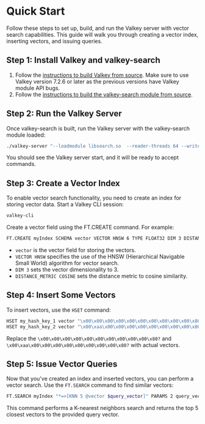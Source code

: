 # Quick Start

Follow these steps to set up, build, and run the Valkey server with vector search capabilities. This guide will walk you through creating a vector index, inserting vectors, and issuing queries.

## Step 1: Install Valkey and valkey-search

1. Follow the [instructions to build Valkey from source](https://github.com/valkey-io/valkey?tab=readme-ov-file#building-valkey-using-makefile). Make sure to use Valkey version 7.2.6 or later as the previous versions have Valkey module API bugs.
2. Follow the [instructions to build the valkey-search module from source](https://github.com/valkey-io/valkey-search/tree/main?tab=readme-ov-file#build-instructions).

## Step 2: Run the Valkey Server

Once valkey-search is built, run the Valkey server with the valkey-search module loaded:

```bash
./valkey-server "--loadmodule libsearch.so  --reader-threads 64 --writer-threads 64"
```

You should see the Valkey server start, and it will be ready to accept commands.

## Step 3: Create a Vector Index

To enable vector search functionality, you need to create an index for storing vector data.
Start a Valkey CLI session:

```bash
valkey-cli
```

Create a vector field using the FT.CREATE command. For example:

```bash
FT.CREATE myIndex SCHEMA vector VECTOR HNSW 6 TYPE FLOAT32 DIM 3 DISTANCE_METRIC COSINE
```

- `vector` is the vector field for storing the vectors.
- `VECTOR HNSW` specifies the use of the HNSW (Hierarchical Navigable Small World) algorithm for vector search.
- `DIM 3` sets the vector dimensionality to 3.
- `DISTANCE_METRIC COSINE` sets the distance metric to cosine similarity.

## Step 4: Insert Some Vectors

To insert vectors, use the `HSET` command:

```bash
HSET my_hash_key_1 vector "\x00\x00\x00\x00\x00\x00\x00\x00\x00\x00\x80?"
HSET my_hash_key_2 vector "\x00\xaa\x00\x00\x00\x00\x00\x00\x00\x00\x80?"
```

Replace the `\x00\x00\x00\x00\x00\x00\x00\x00\x00\x00\x80?` and `\x00\xaa\x00\x00\x00\x00\x00\x00\x00\x00\x80?` with actual vectors.

## Step 5: Issue Vector Queries

Now that you've created an index and inserted vectors, you can perform a vector search. Use the `FT.SEARCH` command to find similar vectors:

```bash
FT.SEARCH myIndex "*=>[KNN 5 @vector $query_vector]" PARAMS 2 query_vector "\xcd\xccL?\x00\x00\x00\x00\x00\x00\x00\x00"
```

This command performs a K-nearest neighbors search and returns the top 5 closest vectors to the provided query vector.
